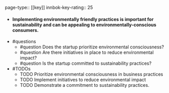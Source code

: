 page-type:: [[key]]
innbok-key-rating:: 25
- #### Implementing environmentally friendly practices is important for sustainability and can be appealing to environmentally-conscious consumers.
- #questions
  - #question Does the startup prioritize environmental consciousness?
  - #question Are there initiatives in place to reduce environmental impact?
  - #question Is the startup committed to sustainability practices?
- #TODOs
  - TODO Prioritize environmental consciousness in business practices
  - TODO  Implement initiatives to reduce environmental impact
  - TODO  Demonstrate a commitment to sustainability practices.



